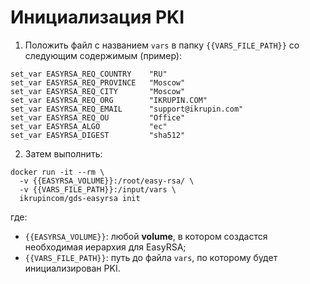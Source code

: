 # Инициализация PKI

1. Положить файл c названием `vars` в папку `{{VARS_FILE_PATH}}` со следующим содержимым (пример):

```
set_var EASYRSA_REQ_COUNTRY    "RU"
set_var EASYRSA_REQ_PROVINCE   "Moscow"
set_var EASYRSA_REQ_CITY       "Moscow"
set_var EASYRSA_REQ_ORG        "IKRUPIN.COM"
set_var EASYRSA_REQ_EMAIL      "support@ikrupin.com"
set_var EASYRSA_REQ_OU         "Office"
set_var EASYRSA_ALGO           "ec"
set_var EASYRSA_DIGEST         "sha512"
```

2. Затем выполнить:

```
docker run -it --rm \
  -v {{EASYRSA_VOLUME}}:/root/easy-rsa/ \
  -v {{VARS_FILE_PATH}}:/input/vars \
  ikrupincom/gds-easyrsa init
```

где:
- `{{EASYRSA_VOLUME}}`: любой **volume**, в котором создастся необходимая иерархия для EasyRSA;
- `{{VARS_FILE_PATH}}`: путь до файла `vars`, по которому будет инициализирован PKI.